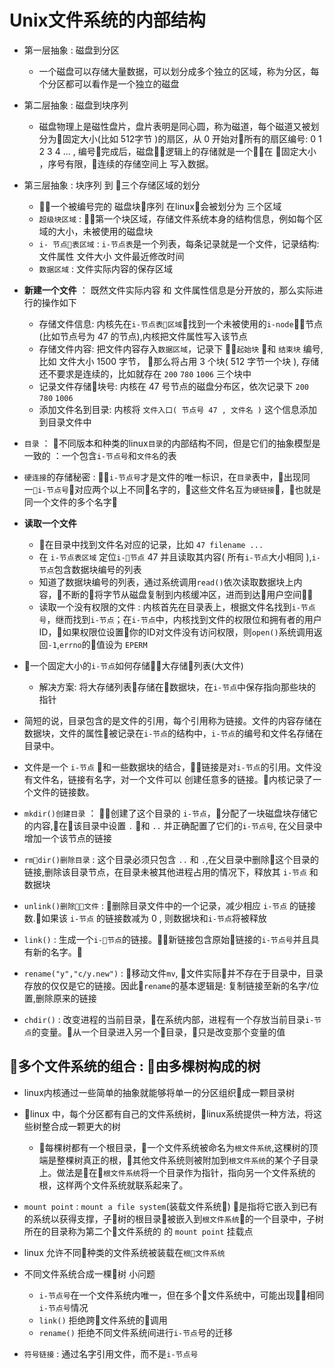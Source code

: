 # Unix文件系统的内部结构
- 第一层抽象 : 磁盘到分区
    - 一个磁盘可以存储大量数据，可以划分成多个独立的区域，称为分区，每个分区都可以看作是一个独立的磁盘
- 第二层抽象 : 磁盘到块序列
    - 磁盘物理上是磁性盘片，盘片表明是同心圆，称为磁道，每个磁道又被划分为固定大小(比如 512字节 )的扇区，从 0 开始对所有的扇区编号: 0 1 2 3 4 ... , 编号完成后，磁盘逻辑上的存储就是一个在 固定大小 ，序号有限，连续的存储空间上 写入数据。
- 第三层抽象 : 块序列 到 三个存储区域的划分
    - 一个被编号完的 磁盘块序列 在linux会被划分为 三个区域
    - `超级块区域` : 第一个块区域，存储文件系统本身的结构信息，例如每个区域的大小，未被使用的磁盘块
    - `i- 节点表区域` : `i-节点表`是一个列表，每条记录就是一个文件，记录结构: 文件属性 文件大小 文件最近修改时间
    - `数据区域` : 文件实际内容的保存区域

- **新建一个文件** ： 既然文件实际内容 和 文件属性信息是分开放的，那么实际进行的操作如下
    - 存储文件信息: 内核先在`i-节点表区域`找到一个未被使用的`i-node`节点(比如节点号为 47 的节点),内核把文件属性写入该节点
    - 存储文件内容: 把文件内容存入`数据区域`，记录下 `起始块` 和 `结束块` 编号, 比如 文件大小 1500 字节， 那么将占用 3 个块( 512 字节一个块 ), 存储还不要求是连续的，比如就存在 `200` `780` `1006` 三个块中 
    - 记录文件存储块号: 内核在 47 号节点的磁盘分布区，依次记录下 `200` `780` `1006`
    - 添加文件名到目录: 内核将 `文件入口( 节点号 47 , 文件名 )` 这个信息添加到目录文件中

- `目录` ： 不同版本和种类的linux`目录`的内部结构不同，但是它们的抽象模型是一致的 ：一个包含`i-节点号`和`文件名`的表
- `硬连接`的存储秘密 : `i-节点号`才是文件的唯一标识，在`目录`表中，出现同一`i-节点号`对应两个以上不同名字的，这些文件名互为`硬链接`，也就是同一个文件的多个名字

- **读取一个文件**
    - 在目录中找到文件名对应的记录，比如 `47 filename ... `
    - 在 `i-节点表区域` 定位`i-节点` 47 并且读取其内容( 所有`i-节点`大小相同 ),`i-节点`包含数据块编号的列表
    - 知道了数据块编号的列表，通过系统调用`read()`依次读取数据块上内容，不断的将字节从磁盘复制到内核缓冲区，进而到达用户空间
    - 读取一个没有权限的文件 : 内核首先在目录表上，根据文件名找到`i-节点号`，继而找到`i-节点`；在`i-节点`中，内核找到文件的权限位和拥有者的用户ID，如果权限位设置你的ID对文件没有访问权限，则`open()`系统调用返回`-1`,`errno`的值设为 `EPERM`

- 一个固定大小的`i-节点`如何存储大存储列表(大文件)
    - 解决方案: 将大存储列表存储在数据块，在`i-节点`中保存指向那些块的指针

- 简短的说，目录包含的是文件的引用，每个引用称为链接。文件的内容存储在数据块，文件的属性被记录在`i-节点`的结构中，`i-节点`的编号和文件名存储在目录中。

- 文件是一个 `i-节点` 和一些数据块的结合，链接是对`i-节点`的引用。文件没有文件名，链接有名字，对一个文件可以 创建任意多的链接。内核记录了一个文件的链接数。

- `mkdir()创建目录` ： 创建了这个目录的 `i-节点`，分配了一块磁盘块存储它的内容,在该目录中设置 `.` 和 `..` 并正确配置了它们的`i-节点号`, 在父目录中增加一个该节点的链接

- `rmdir()删除目录` : 这个目录必须只包含 `..` 和 `.`,在父目录中删除这个目录的链接,删除该目录节点，在目录未被其他进程占用的情况下，释放其 `i-节点` 和 数据块

- `unlink()删除文件` : 删除目录文件中的一个记录，减少相应 `i-节点` 的链接数.如果该 `i-节点` 的链接数减为 0 , 则数据块和`i-节点`将被释放

- `link()` : 生成一个`i-节点`的链接。新链接包含原始链接的`i-节点号`并且具有新的名字。

- `rename("y","c/y.new")` : 移动文件`mv`, 文件实际并不存在于目录中，目录存放的仅仅是它的链接。因此`rename`的基本逻辑是: 复制链接至新的名字/位置,删除原来的链接

- `chdir()` : 改变进程的当前目录，在系统内部，进程有一个存放当前目录`i-节点`的变量。从一个目录进入另一个目录，只是改变那个变量的值

## 多个文件系统的组合 : 由多棵树构成的树

- linux内核通过一些简单的抽象就能够将单一的分区组织成一颗目录树
- linux 中，每个分区都有自己的文件系统树，linux系统提供一种方法，将这些树整合成一颗更大的树
  - 每棵树都有一个根目录，一个文件系统被命名为`根文件系统`,这棵树的顶端是整棵树真正的根，其他文件系统则被附加到`根文件系统`的某个子目录上。做法是在`根文件系统`将一个目录作为指针，指向另一个文件系统的根，这样两个文件系统就联系起来了。
- `mount point` : `mount a file system`(装载文件系统) 是指将它嵌入到已有的系统以获得支撑，子树的根目录被嵌入到`根文件系统`的一个目录中，子树所在的目录称为第二个文件系统的 的 `mount point` 挂载点

- linux 允许不同种类的文件系统被装载在`根文件系统`

- 不同文件系统合成一棵树 小问题
  - `i-节点号`在一个文件系统内唯一，但在多个文件系统中，可能出现相同`i-节点号`情况
  - `link()` 拒绝跨文件系统的调用
  - `rename()` 拒绝不同文件系统间进行`i-节点`号的迁移

- `符号链接` : 通过名字引用文件，而不是`i-节点号`